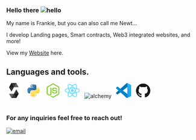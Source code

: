 ### Hello there <img src="https://media2.giphy.com/media/2k20U6m5zKTBKduiJa/giphy.gif?cid=ecf05e47qjg4cort769b4suh2gndczvc8f4b47jikxz1if13&rid=giphy.gif&ct=s" title='hello' alt='hello' width="40" /> &nbsp;
My name is Frankie, but you can also call me Newt...

I develop Landing pages, Smart contracts, Web3 integrated websites, and more!

View my <a href="https://newt9.dev/" target="_blank" rel="noreferrer noopener">Website</a> here.

## Languages and tools.
<div>
  <img src="https://github.com/devicons/devicon/blob/master/icons/solidity/solidity-original.svg" title='solidity' alt='solidity' width="40" /> &nbsp;
  <img src="https://github.com/devicons/devicon/blob/master/icons/python/python-original.svg" title='python' alt='python' width="40" /> &nbsp;
  <img src="https://github.com/devicons/devicon/blob/master/icons/nodejs/nodejs-original.svg" title='nodejs' alt='nodejs' width="40" /> &nbsp;
  <img src="https://github.com/devicons/devicon/blob/master/icons/react/react-original.svg" title='jsreact' alt='jsreact' width="40" /> &nbsp;
  <img src="https://chain-battles-create-web3-dapp.vercel.app/logo.svg" title='alchemy' alt='alchemy' width="40" /> &nbsp;
  <img src="https://github.com/devicons/devicon/blob/master/icons/vscode/vscode-original.svg" title='vscode' alt='vscode' width="40" /> &nbsp;
  <img src="https://github.com/devicons/devicon/blob/master/icons/github/github-original.svg" title='github' alt='github' width="40" /> &nbsp;
</div>

<br>


### For any inquiries feel free to reach out!
<a href="mailto: Dev@newt9.dev"> <img src="https://img.icons8.com/bubbles/344/new-post.png" title='email' alt='email' width="80" />  </a>


<!--
**MarineNewt/MarineNewt** is a ✨ _special_ ✨ repository because its `README.md` (this file) appears on your GitHub profile.

Here are some ideas to get you started:

- 🔭 I’m currently working on ...
- 🌱 I’m currently learning ...
- 👯 I’m looking to collaborate on ...
- 🤔 I’m looking for help with ...
- 💬 Ask me about ...
- 📫 How to reach me: ...
- 😄 Pronouns: ...
- ⚡ Fun fact: ...

stats: 
[![Newt's GitHub stats](https://github-readme-stats.vercel.app/api?username=MarineNewt)](https://github.com/anuraghazra/github-readme-stats)


[![Top Langs](https://github-readme-stats.vercel.app/api/top-langs/?username=MarineNewt&layout=compact)](https://github.com/MarineNewt/github-readme-stats)

-->
